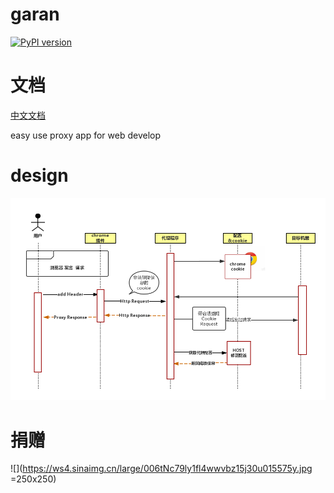 # garan

[![PyPI version](https://badge.fury.io/py/Garen.svg)](https://badge.fury.io/py/Garen)

# 文档

[中文文档](README-zh.md)

easy use proxy app for web develop



# design 

![xx](./docs/images/design.png)

# 捐赠

![](https://ws4.sinaimg.cn/large/006tNc79ly1fl4wwvbz15j30u015575y.jpg =250x250)

